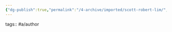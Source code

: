 ```yaml
---
{"dg-publish":true,"permalink":"/4-archive/imported/scott-robert-lim/","dgPassFrontmatter":true}
---
```



tags:: #a/author
